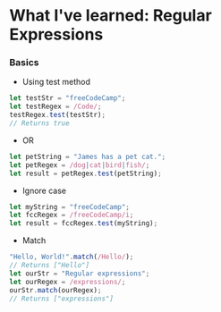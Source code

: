 # What I've learned: Regular Expressions

### Basics

* Using test method
```javascript
let testStr = "freeCodeCamp";
let testRegex = /Code/;
testRegex.test(testStr);
// Returns true
```

* OR
```javascript
let petString = "James has a pet cat.";
let petRegex = /dog|cat|bird|fish/;
let result = petRegex.test(petString);
```

* Ignore case
```javascript
let myString = "freeCodeCamp";
let fccRegex = /freeCodeCamp/i;
let result = fccRegex.test(myString);
```

* Match
```javascript
"Hello, World!".match(/Hello/);
// Returns ["Hello"]
let ourStr = "Regular expressions";
let ourRegex = /expressions/;
ourStr.match(ourRegex);
// Returns ["expressions"]
```